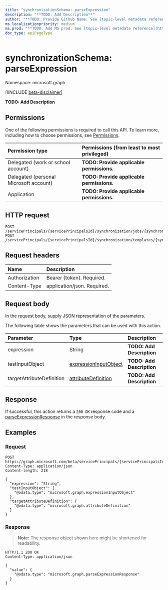 ```yaml
---
title: "synchronizationSchema: parseExpression"
description: "**TODO: Add Description**"
author: "**TODO: Provide Github Name. See [topic-level metadata reference](https://msgo.azurewebsites.net/add/document/guidelines/metadata.html#topic-level-metadata)**"
ms.localizationpriority: medium
ms.prod: "**TODO: Add MS prod. See [topic-level metadata reference](https://msgo.azurewebsites.net/add/document/guidelines/metadata.html#topic-level-metadata)**"
doc_type: apiPageType
---
```


# synchronizationSchema: parseExpression
Namespace: microsoft.graph

[!INCLUDE [beta-disclaimer](../../includes/beta-disclaimer.md)]

**TODO: Add Description**

## Permissions
One of the following permissions is required to call this API. To learn more, including how to choose permissions, see [Permissions](/graph/permissions-reference).

|Permission type|Permissions (from least to most privileged)|
|:---|:---|
|Delegated (work or school account)|**TODO: Provide applicable permissions.**|
|Delegated (personal Microsoft account)|**TODO: Provide applicable permissions.**|
|Application|**TODO: Provide applicable permissions.**|

## HTTP request

<!-- {
  "blockType": "ignored"
}
-->
``` http
POST /servicePrincipals/{servicePrincipalsId}/synchronization/jobs/{synchronizationJobId}/schema/parseExpression
POST /servicePrincipals/{servicePrincipalsId}/synchronization/templates/{synchronizationTemplateId}/schema/parseExpression
```

## Request headers
|Name|Description|
|:---|:---|
|Authorization|Bearer {token}. Required.|
|Content-Type|application/json. Required.|

## Request body
In the request body, supply JSON representation of the parameters.

The following table shows the parameters that can be used with this action.

|Parameter|Type|Description|
|:---|:---|:---|
|expression|String|**TODO: Add Description**|
|testInputObject|[expressionInputObject](../resources/expressioninputobject.md)|**TODO: Add Description**|
|targetAttributeDefinition|[attributeDefinition](../resources/attributedefinition.md)|**TODO: Add Description**|



## Response

If successful, this action returns a `200 OK` response code and a [parseExpressionResponse](../resources/parseexpressionresponse.md) in the response body.

## Examples

### Request
<!-- {
  "blockType": "request",
  "name": "synchronizationschema_parseexpression"
}
-->
``` http
POST https://graph.microsoft.com/beta/servicePrincipals/{servicePrincipalsId}/synchronization/jobs/{synchronizationJobId}/schema/parseExpression
Content-Type: application/json
Content-length: 218

{
  "expression": "String",
  "testInputObject": {
    "@odata.type": "microsoft.graph.expressionInputObject"
  },
  "targetAttributeDefinition": {
    "@odata.type": "microsoft.graph.attributeDefinition"
  }
}
```


### Response
>**Note:** The response object shown here might be shortened for readability.
<!-- {
  "blockType": "response",
  "truncated": true,
  "@odata.type": "microsoft.synchronization.parseExpressionResponse"
}
-->
``` http
HTTP/1.1 200 OK
Content-Type: application/json

{
  "value": {
    "@odata.type": "microsoft.graph.parseExpressionResponse"
  }
}
```

